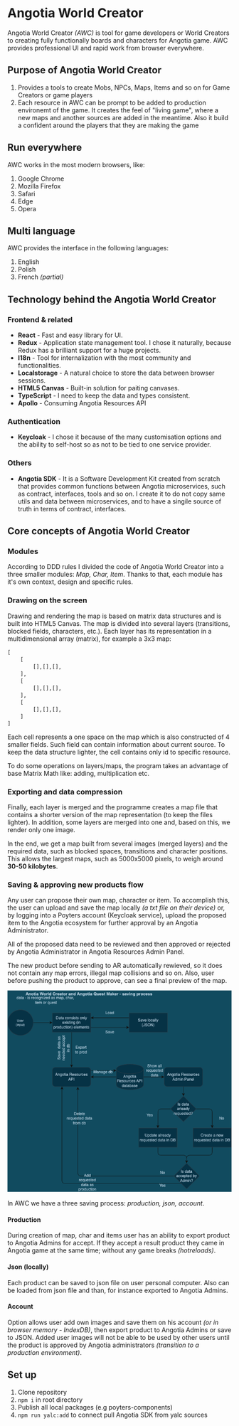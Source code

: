 # Angotia World Creator

Angotia World Creator *(AWC)* is tool for game developers or World Creators to creating fully functionally boards and characters for Angotia game. AWC provides professional UI and rapid work from browser everywhere. 

## Purpose of Angotia World Creator
1. Provides a tools to create Mobs, NPCs, Maps, Items and so on for Game Creators or game players
2. Each resource in AWC can be prompt to be added to production environemt of the game. It creates the feel of "living game", where a new maps and another sources are added in the meantime. Also it build a confident around the players that they are making the game

## Run everywhere
AWC works in the most modern browsers, like:
1. Google Chrome
2. Mozilla Firefox
3. Safari
4. Edge
5. Opera

## Multi language
AWC provides the interface in the following languages:
1. English
2. Polish
3. French *(partial)*


## Technology behind the Angotia World Creator
### Frontend & related
- **React** - Fast and easy library for UI.
- **Redux** - Application state management tool. I chose it naturally, because Redux has a brilliant support for a huge projects.
- **I18n** - Tool for internalization with the most community and functionalities.
- **Localstorage** - A natural choice to store the data between browser sessions.
- **HTML5 Canvas** - Built-in solution for paiting canvases.
- **TypeScript** - I need to keep the data and types consistent.
- **Apollo** - Consuming Angotia Resources API

### Authentication
- **Keycloak** - I chose it because of the many customisation options and the ability to self-host so as not to be tied to one service provider.

### Others
- **Angotia SDK** - It is a Software Development Kit created from scratch that provides common functions between Angotia microservices, such as contract, interfaces, tools and so on. I create it to do not copy same utils and data between microservices, and to have a singile source of truth in terms of contract, interfaces.

## Core concepts of Angotia World Creator

### Modules
According to DDD rules I divided the code of Angotia World Creator into a three smaller modules: *Map, Char, Item*. Thanks to that, each module has it's own context, design and specific rules.

### Drawing on the screen
Drawing and rendering the map is based on matrix data structures and is built into HTML5 Canvas. The map is divided into several layers (transitions, blocked fields, characters, etc.). Each layer has its representation in a multidimensional array (matrix), for example a 3x3 map:

```
[
    [
        [],[],[],
    ],
    [
        [],[],[],
    ],
    [
        [],[],[],
    ]
]
```

Each cell represents a one space on the map which is also constructed of 4 smaller fields. Such field can contain information about current source. To keep the data structure lighter, the cell contains only id to specific resource.

To do some operations on layers/maps, the program takes an advantage of base Matrix Math like: adding, multiplication etc.

### Exporting and data compression
Finally, each layer is merged and the programme creates a map file that contains a shorter version of the map representation (to keep the files lighter). In addition, some layers are merged into one and, based on this, we render only one image.

In the end, we get a map built from several images (merged layers) and the required data, such as blocked spaces, transitions and character positions. This allows the largest maps, such as 5000x5000 pixels, to weigh around **30-50 kilobytes**.

### Saving & approving new products flow
Any user can propose their own map, character or item. To accomplish this, the user can upload and save the map locally *(a txt file on their device)* or, by logging into a Poyters account (Keycloak service), upload the proposed item to the Angotia ecosystem for further approval by an Angotia Administrator.

All of the proposed data need to be reviewed and then approved or rejected by Angotia Administrator in Angotia Resources Admin Panel.

The new product before sending to AR automatically rewieved, so it does not contain any map errors, illegal map collisions and so on. Also, user before pushing the product to approve, can see a final preview of the map.

![alt text](./docs/images/AWC-and-AQM-saving-process.png)

In AWC we have a three saving process: *production, json, account*.

#### Production
During creation of map, char and items user has an ability to export product to Angotia Admins for accept. If they accept a result product they came in Angotia game at the same time; without any game breaks *(hotreloads)*.

#### Json (locally)
Each product can be saved to json file on user personal computer. Also can be loaded from json file and than, for instance exported to Angotia Admins.

#### Account
Option allows user add own images and save them on his account *(or in browser memory - IndexDB)*, then export product to Angotia Admins or save to JSON. Added user images will not be able to be used by other users until the product is approved by Angotia administrators *(transition to a production environment)*.

## Set up
1. Clone repository
2. `npm i` in root directory
3. Publish all local packages (e.g poyters-components)
4. `npm run yalc:add` to connect pull Angotia SDK from yalc sources

